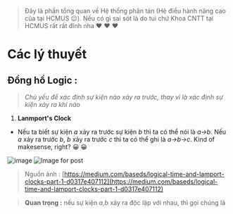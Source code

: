 > Đây là phần tổng quan về Hệ thống phân tán (Hệ điều hành nâng cao của tại HCMUS :wink:). Nếu có gì sai sót là do tui chứ Khoa CNTT tại HCMUS rất rất đỉnh nha :heart: :heart: :heart:
# Các lý thuyết
## Đồng hồ Logic :
> _Chủ yếu để xác định sự kiện nào xảy ra trước, thay vì là xác định sự kiện xảy ra khi nào_
1. **Lanmport's Clock**
- Nếu ta biết sự kiện _a_ xảy ra trước sự kiện _b_ thì ta có thể nói là _a->b_. Nếu _a_ xảy ra trước _b_, _b_ xảy ra trước _c_ thì ta có thể ghi là _a->b->c_. Kind of makesense, right? :grinning: :grinning:

![image](https://miro.medium.com/max/2048/1*jBl56kdG5zmTewcyt1J6Vg.jpeg)
![Image for post](https://miro.medium.com/max/2432/1*RpmP-aPCiqMfvrGB81puJg.jpeg)
> Nguồn ảnh :  [https://medium.com/baseds/logical-time-and-lamport-clocks-part-1-d0317e407112](https://medium.com/baseds/logical-time-and-lamport-clocks-part-1-d0317e407112)

> **Quan trọng :** nếu sự kiện _a,b_ xảy ra độc lập với nhau, thì gọi chúng là 

<!--stackedit_data:
eyJoaXN0b3J5IjpbMTgwOTg1ODUzNCw1NDUwNTc3MjMsODc5MT
UyODk5LDIwODk5MjE1MzFdfQ==
-->